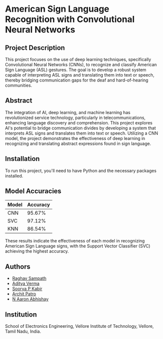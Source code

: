 # American Sign Language Recognition with Convolutional Neural Networks

## Project Description

This project focuses on the use of deep learning techniques, specifically Convolutional Neural Networks (CNNs), to recognize and classify American Sign Language (ASL) gestures. The goal is to develop a robust system capable of interpreting ASL signs and translating them into text or speech, thereby bridging communication gaps for the deaf and hard-of-hearing communities.

## Abstract

The integration of AI, deep learning, and machine learning has revolutionized service technology, particularly in telecommunications, enhancing language discovery and comprehension. This project explores AI's potential to bridge communication divides by developing a system that interprets ASL signs and translates them into text or speech. Utilizing a CNN model, the project demonstrates the effectiveness of deep learning in recognizing and translating abstract expressions found in sign language.

## Installation

To run this project, you'll need to have Python and the necessary packages installed. 

## Model Accuracies

| Model | Accuracy |
|-------|----------|
| CNN   | 95.67%   |
| SVC   | 97.12%   |
| KNN   | 86.54%   |

These results indicate the effectiveness of each model in recognizing American Sign Language signs, with the Support Vector Classifier (SVC) achieving the highest accuracy.


## Authors

- [Raghav Sampath](https://github.com/thehyperpineapple)
- [Aditya Verma](https://github.com/TheLetifer)
- [Soorya P Kabir](https://github.com/sooryakabir)
- [Archit Patro](https://github.com/Archit-Patro)
- [N Aaron Abhishay](https://github.com/aaronabhishay)

## Institution

School of Electronics Engineering, Vellore Institute of Technology, Vellore, Tamil Nadu, India.
